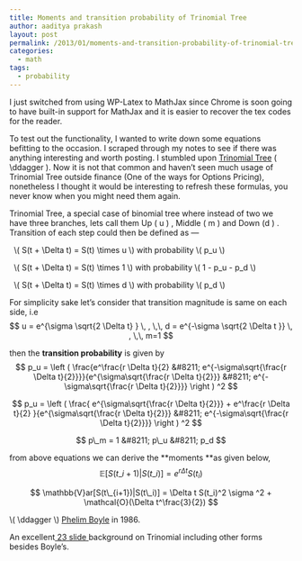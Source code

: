 ```yaml
---
title: Moments and transition probability of Trinomial Tree
author: aaditya prakash
layout: post
permalink: /2013/01/moments-and-transition-probability-of-trinomial-tree/
categories:
  - math
tags:
  - probability
---
```

I just switched from using WP-Latex to MathJax since Chrome is soon going to have built-in support for MathJax and it is easier to recover the tex codes for the reader.

To test out the functionality, I wanted to write down some equations befitting to the occasion. I scraped through my notes to see if there was anything interesting and worth posting. I stumbled upon <a href="http://en.wikipedia.org/wiki/Trinomial_tree" title="Trinomial Tree Wiki" target="_blank">Trinomial Tree</a> \( \ddagger \). Now it is not that common and haven&#8217;t seen much usage of Trinomial Tree outside finance (One of the ways for Options Pricing), nonetheless I thought it would be interesting to refresh these formulas, you never know when you might need them again.

Trinomial Tree, a special case of binomial tree where instead of two we have three branches, lets call them Up \( u \) , Middle \( m \) and Down \(d \) . Transition of each step could then be defined as &#8212;  

&nbsp;&nbsp;\\( S(t + \Delta t) = S(t) \times u \\) with probability  \\( p_u \\) 

&nbsp;&nbsp;\\( S(t + \Delta t) = S(t) \times 1 \\) with probability  \\( 1 - p\_u - p\_d \\)

&nbsp;&nbsp;\\( S(t + \Delta t) = S(t) \times d \\) with probability  \\( p_d \\)


For simplicity sake let&#8217;s consider that transition magnitude is same on each side, i.e  
$$ u = e^{\sigma \sqrt{2 \Delta t} } \, , \,\, d = e^{-\sigma \sqrt{2 \Delta t }} \, , \,\, m=1 $$

then the **transition probability** is given by  
$$ p_u = \left ( \frac{e^\frac{r \Delta t}{2} &#8211; e^{-\sigma\sqrt{\frac{r \Delta t}{2}}}}{e^{\sigma\sqrt{\frac{r \Delta t}{2}}} &#8211; e^{-\sigma\sqrt{\frac{r \Delta t}{2}}}} \right ) ^2 $$

$$ p_u = \left ( \frac{ e^{\sigma\sqrt{\frac{r \Delta t}{2}}} + e^\frac{r \Delta t}{2} }{e^{\sigma\sqrt{\frac{r \Delta t}{2}}} &#8211; e^{-\sigma\sqrt{\frac{r \Delta t}{2}}}} \right ) ^2 $$

$$ p\_m = 1 &#8211; p\_u &#8211; p_d $$

from above equations we can derive the **moments **as given below,  
$$ \mathbb{E}[S(t\_{i+1})|S(t\_i)] = e^{r \Delta t}S(t_i) $$

$$ \mathbb{V}ar[S(t\_{i+1})|S(t\_i)] = \Delta t S(t_i)^2 \sigma ^2 + \mathcal{O}(\Delta t^\frac{3}{2}) $$

\\( \ddagger \\) <a href="http://en.wikipedia.org/wiki/Phelim_Boyle" title="Phelim Boyle" target="_blank">Phelim Boyle</a> in 1986.

An excellent<a href="http://www41.homepage.villanova.edu/klaus.volpert/teaching/financial_math/Fall10/Presentations/Trinomial.pptx" title="Background on Trinomial Tree" target="_blank"> 23 slide </a>background on Trinomial including other forms besides Boyle&#8217;s.
